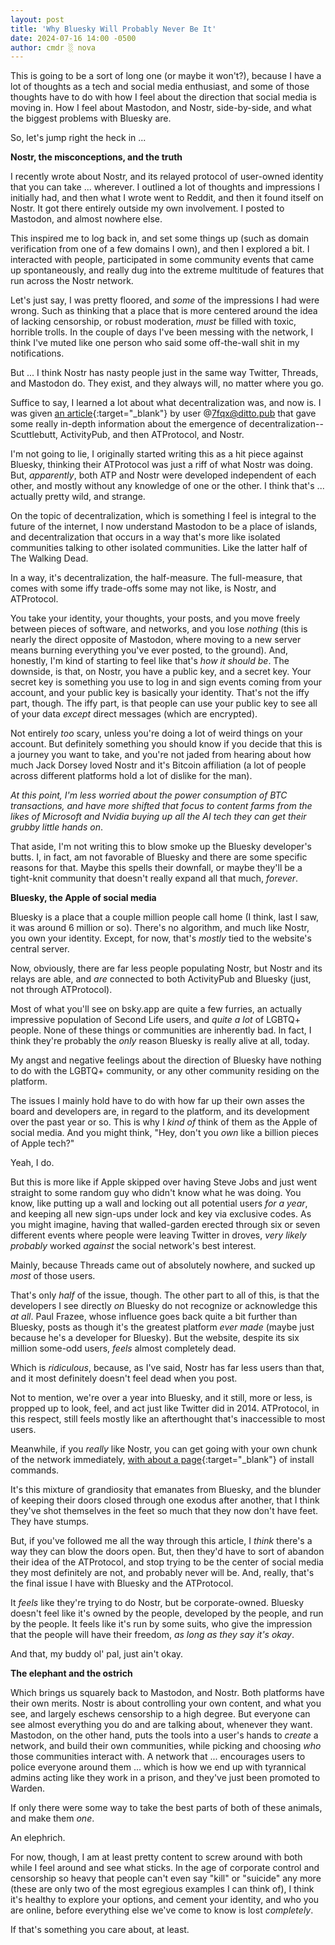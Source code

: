 ```yaml
---
layout: post
title: 'Why Bluesky Will Probably Never Be It'
date: 2024-07-16 14:00 -0500
author: cmdr ░ nova
---
```


This is going to be a sort of long one (or maybe it won't?), because I have a lot of thoughts as a tech and social media enthusiast, and some of those thoughts have to do with how I feel about the direction that social media is moving in. How I feel about Mastodon, and Nostr, side-by-side, and what the biggest problems with Bluesky are.

So, let's jump right the heck in ...

**Nostr, the misconceptions, and the truth**

I recently wrote about Nostr, and its relayed protocol of user-owned identity that you can take ... wherever. I outlined a lot of thoughts and impressions I initially had, and then what I wrote went to Reddit, and then it found itself on Nostr. It got there entirely outside my own involvement. I posted to Mastodon, and almost nowhere else.

This inspired me to log back in, and set some things up (such as domain verification from one of a few domains I own), and then I explored a bit. I interacted with people, participated in some community events that came up spontaneously, and really dug into the extreme multitude of features that run across the Nostr network.

Let's just say, I was pretty floored, and *some* of the impressions I had were wrong. Such as thinking that a place that is more centered around the idea of lacking censorship, or robust moderation, *must* be filled with toxic, horrible trolls. In the couple of days I've been messing with the network, I think I've muted like one person who said some off-the-wall shit in my notifications.

But ... I think Nostr has nasty people just in the same way Twitter, Threads, and Mastodon do. They exist, and they always will, no matter where you go.

Suffice to say, I learned a lot about what decentralization was, and now is. I was given [an article](https://shreyanjain.net/2024/07/05/nostr-and-atproto.html){:target="_blank"} by user @7fqx@ditto.pub that gave some really in-depth information about the emergence of decentralization--Scuttlebutt, ActivityPub, and then ATProtocol, and Nostr.

I'm not going to lie, I originally started writing this as a hit piece against Bluesky, thinking their ATProtocol was just a riff of what Nostr was doing. But, *apparently*, both ATP and Nostr were developed independent of each other, and mostly without any knowledge of one or the other. I think that's ... actually pretty wild, and strange.

On the topic of decentralization, which is something I feel is integral to the future of the internet, I now understand Mastodon to be a place of islands, and decentralization that occurs in a way that's more like isolated communities talking to other isolated communities. Like the latter half of The Walking Dead.

In a way, it's decentralization, the half-measure. The full-measure, that comes with some iffy trade-offs some may not like, is Nostr, and ATProtocol.

You take your identity, your thoughts, your posts, and you move freely between pieces of software, and networks, and you lose *nothing* (this is nearly the direct opposite of Mastodon, where moving to a new server means burning everything you've ever posted, to the ground). And, honestly, I'm kind of starting to feel like that's *how it should be*. The downside, is that, on Nostr, you have a public key, and a secret key. Your secret key is something you use to log in and sign events coming from your account, and your public key is basically your identity. That's not the iffy part, though. The iffy part, is that people can use your public key to see all of your data *except* direct messages (which are encrypted).

Not entirely *too* scary, unless you're doing a lot of weird things on your account. But definitely something you should know if you decide that this is a journey you want to take, and you're not jaded from hearing about how much Jack Dorsey loved Nostr and it's Bitcoin affiliation (a lot of people across different platforms hold a lot of dislike for the man).

*At this point, I'm less worried about the power consumption of BTC transactions, and have more shifted that focus to content farms from the likes of Microsoft and Nvidia buying up all the AI tech they can get their grubby little hands on*.

That aside, I'm not writing this to blow smoke up the Bluesky developer's butts. I, in fact, am not favorable of Bluesky and there are some specific reasons for that. Maybe this spells their downfall, or maybe they'll be a tight-knit community that doesn't really expand all that much, *forever*.

**Bluesky, the Apple of social media**

Bluesky is a place that a couple million people call home (I think, last I saw, it was around 6 million or so). There's no algorithm, and much like Nostr, you own your identity. Except, for now, that's *mostly* tied to the website's central server.

Now, obviously, there are far less people populating Nostr, but Nostr and its relays are able, and *are* connected to both ActivityPub and Bluesky (just, not through ATProtocol).

Most of what you'll see on bsky.app are quite a few furries, an actually impressive population of Second Life users, and *quite a lot* of LGBTQ+ people. None of these things or communities are inherently bad. In fact, I think they're probably the *only* reason Bluesky is really alive at all, today.

My angst and negative feelings about the direction of Bluesky have nothing to do with the LGBTQ+ community, or any other community residing on the platform.

The issues I mainly hold have to do with how far up their own asses the board and developers are, in regard to the platform, and its development over the past year or so. This is why I *kind of* think of them as the Apple of social media. And you might think, "Hey, don't you *own* like a billion pieces of Apple tech?"

Yeah, I do.

But this is more like if Apple skipped over having Steve Jobs and just went straight to some random guy who didn't know what he was doing. You know, like putting up a wall and locking out all potential users *for a year*, and keeping all new sign-ups under lock and key via exclusive codes. As you might imagine, having that walled-garden erected through six or seven different events where people were leaving Twitter in droves, *very likely probably* worked *against* the social network's best interest.

Mainly, because Threads came out of absolutely nowhere, and sucked up *most* of those users.

That's only *half* of the issue, though. The other part to all of this, is that the developers I see directly *on* Bluesky do not recognize or acknowledge this *at all*. Paul Frazee, whose influence goes back quite a bit further than Bluesky, posts as though it's the greatest platform *ever made* (maybe just because he's a developer for Bluesky). But the website, despite its six million some-odd users, *feels* almost completely dead.

Which is *ridiculous*, because, as I've said, Nostr has far less users than that, and it most definitely doesn't feel dead when you post.

Not to mention, we're over a year into Bluesky, and it still, more or less, is propped up to look, feel, and act just like Twitter did in 2014. ATProtocol, in this respect, still feels mostly like an afterthought that's inaccessible to most users.

Meanwhile, if you *really* like Nostr, you can get going with your own chunk of the network immediately, [with about a page](https://docs.soapbox.pub/ditto/install){:target="_blank"} of install commands.

It's this mixture of grandiosity that emanates from Bluesky, and the blunder of keeping their doors closed through one exodus after another, that I think they've shot themselves in the feet so much that they now don't have feet. They have stumps.

But, if you've followed me all the way through this article, I *think* there's a way they can blow the doors open. But, then they'd have to sort of abandon their idea of the ATProtocol, and stop trying to be the center of social media they most definitely are not, and probably never will be. And, really, that's the final issue I have with Bluesky and the ATProtocol.

It *feels* like they're trying to do Nostr, but be corporate-owned. Bluesky doesn't feel like it's owned by the people, developed by the people, and run by the people. It feels like it's run by some suits, who give the impression that the people will have their freedom, *as long as they say it's okay*.

And that, my buddy ol' pal, just ain't okay.

**The elephant and the ostrich**

Which brings us squarely back to Mastodon, and Nostr. Both platforms have their own merits. Nostr is about controlling your own content, and what you see, and largely eschews censorship to a high degree. But everyone can see almost everything you do and are talking about, whenever they want. Mastodon, on the other hand, puts the tools into a user's hands to *create* a network, and build their own communities, while picking and choosing *who* those communities interact with. A network that ... encourages users to police everyone around them ... which is how we end up with tyrannical admins acting like they work in a prison, and they've just been promoted to Warden.

If only there were some way to take the best parts of both of these animals, and make them *one*.

An elephrich.

For now, though, I am at least pretty content to screw around with both while I feel around and see what sticks. In the age of corporate control and censorship so heavy that people can't even say "kill" or "suicide" any more (these are only two of the most egregious examples I can think of), I think it's healthy to explore your options, and cement your identity, and who you are online, before everything else we've come to know is lost *completely*.

If that's something you care about, at least.
